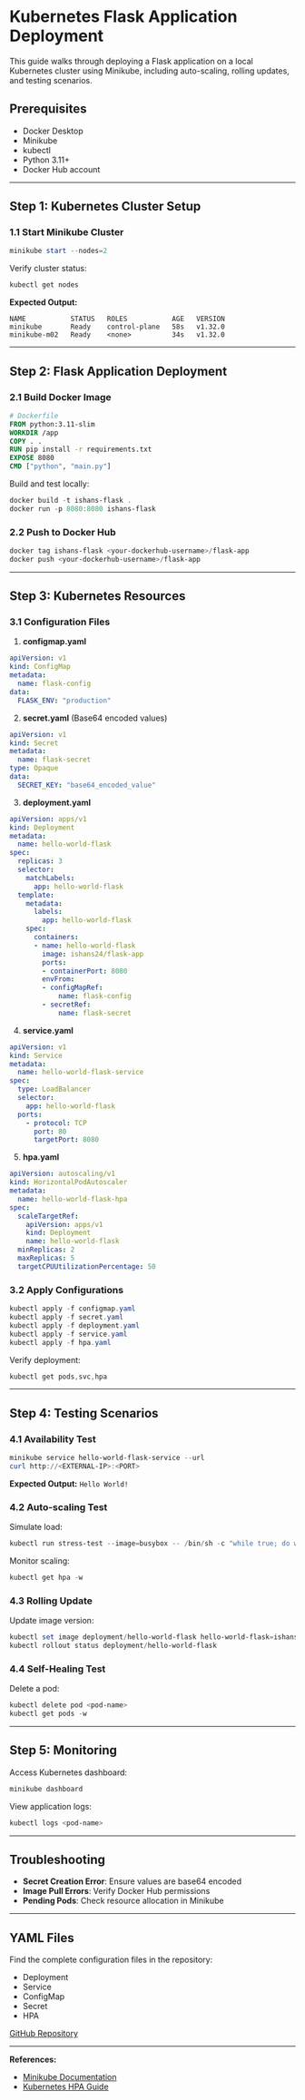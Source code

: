 # Kubernetes Flask Application Deployment

This guide walks through deploying a Flask application on a local Kubernetes cluster using Minikube, including auto-scaling, rolling updates, and testing scenarios.

## Prerequisites
- Docker Desktop
- Minikube
- kubectl
- Python 3.11+
- Docker Hub account

---

## Step 1: Kubernetes Cluster Setup

### 1.1 Start Minikube Cluster
```powershell
minikube start --nodes=2
```

Verify cluster status:
```powershell
kubectl get nodes
```
**Expected Output:**
```
NAME           STATUS   ROLES           AGE   VERSION
minikube       Ready    control-plane   58s   v1.32.0
minikube-m02   Ready    <none>          34s   v1.32.0
```

---

## Step 2: Flask Application Deployment

### 2.1 Build Docker Image
```dockerfile
# Dockerfile
FROM python:3.11-slim
WORKDIR /app
COPY . .
RUN pip install -r requirements.txt
EXPOSE 8080
CMD ["python", "main.py"]
```

Build and test locally:
```powershell
docker build -t ishans-flask .
docker run -p 8080:8080 ishans-flask
```

### 2.2 Push to Docker Hub
```powershell
docker tag ishans-flask <your-dockerhub-username>/flask-app
docker push <your-dockerhub-username>/flask-app
```

---

## Step 3: Kubernetes Resources

### 3.1 Configuration Files

1. **configmap.yaml**
```yaml
apiVersion: v1
kind: ConfigMap
metadata:
  name: flask-config
data:
  FLASK_ENV: "production"
```

2. **secret.yaml** (Base64 encoded values)
```yaml
apiVersion: v1
kind: Secret
metadata:
  name: flask-secret
type: Opaque
data:
  SECRET_KEY: "base64_encoded_value"
```

3. **deployment.yaml**
```yaml
apiVersion: apps/v1
kind: Deployment
metadata:
  name: hello-world-flask
spec:
  replicas: 3
  selector:
    matchLabels:
      app: hello-world-flask
  template:
    metadata:
      labels:
        app: hello-world-flask
    spec:
      containers:
      - name: hello-world-flask
        image: ishans24/flask-app
        ports:
        - containerPort: 8080
        envFrom:
        - configMapRef:
            name: flask-config
        - secretRef:
            name: flask-secret
```

4. **service.yaml**
```yaml
apiVersion: v1
kind: Service
metadata:
  name: hello-world-flask-service
spec:
  type: LoadBalancer
  selector:
    app: hello-world-flask
  ports:
    - protocol: TCP
      port: 80
      targetPort: 8080
```

5. **hpa.yaml**
```yaml
apiVersion: autoscaling/v1
kind: HorizontalPodAutoscaler
metadata:
  name: hello-world-flask-hpa
spec:
  scaleTargetRef:
    apiVersion: apps/v1
    kind: Deployment
    name: hello-world-flask
  minReplicas: 2
  maxReplicas: 5
  targetCPUUtilizationPercentage: 50
```

### 3.2 Apply Configurations
```powershell
kubectl apply -f configmap.yaml
kubectl apply -f secret.yaml
kubectl apply -f deployment.yaml
kubectl apply -f service.yaml
kubectl apply -f hpa.yaml
```

Verify deployment:
```powershell
kubectl get pods,svc,hpa
```

---

## Step 4: Testing Scenarios

### 4.1 Availability Test
```powershell
minikube service hello-world-flask-service --url
curl http://<EXTERNAL-IP>:<PORT>
```
**Expected Output:** `Hello World!`

### 4.2 Auto-scaling Test
Simulate load:
```powershell
kubectl run stress-test --image=busybox -- /bin/sh -c "while true; do wget -q -O- http://hello-world-flask-service; done"
```
Monitor scaling:
```powershell
kubectl get hpa -w
```

### 4.3 Rolling Update
Update image version:
```powershell
kubectl set image deployment/hello-world-flask hello-world-flask=ishans24/flask-app:v2
kubectl rollout status deployment/hello-world-flask
```

### 4.4 Self-Healing Test
Delete a pod:
```powershell
kubectl delete pod <pod-name>
kubectl get pods -w
```

---

## Step 5: Monitoring
Access Kubernetes dashboard:
```powershell
minikube dashboard
```

View application logs:
```powershell
kubectl logs <pod-name>
```

---

## Troubleshooting
- **Secret Creation Error**: Ensure values are base64 encoded
- **Image Pull Errors**: Verify Docker Hub permissions
- **Pending Pods**: Check resource allocation in Minikube

---

## YAML Files
Find the complete configuration files in the repository:
- Deployment
- Service
- ConfigMap
- Secret
- HPA

[GitHub Repository](https://github.com/ishans2404/flask-kubernetes-deployment)

---

**References:**
- [Minikube Documentation](https://minikube.sigs.k8s.io/docs/)
- [Kubernetes HPA Guide](https://kubernetes.io/docs/tasks/run-application/horizontal-pod-autoscale/)